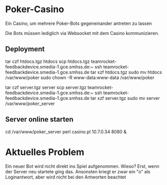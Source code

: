 # Poker-Casino

Ein Casino, um mehrere Poker-Bots gegeneinander antreten zu lassen

Die Bots müssen lediglich via Websocket mit dem Casino kommunizieren.

## Deployment

tar czf htdocs.tgz htdocs
scp htdocs.tgz teamrocket-feedbackdevice.smedia-1.gce.smhss.de:~
ssh teamrocket-feedbackdevice.smedia-1.gce.smhss.de
tar xzf htdocs.tgz
sudo mv htdocs /var/www/poker
sudo chown -R www-data:www-data /var/www/poker

tar czf server.tgz server
scp server.tgz teamrocket-feedbackdevice.smedia-1.gce.smhss.de:~
ssh teamrocket-feedbackdevice.smedia-1.gce.smhss.de
tar xzf server.tgz
sudo mv server /var/www/poker_server

## Server online starten
cd /var/www/poker_server
perl casino.pl 10.7.0.34 8080 &




# Aktuelles Problem

Ein neuer Bot wird nicht direkt ins Spiel aufgenommen. Wieso? Erst, wenn der Server neu startete ging das.
Ansonsten kriegt er zwar ein "o" als Loginantwort, aber wird nicht bei den Antworten beachtet
